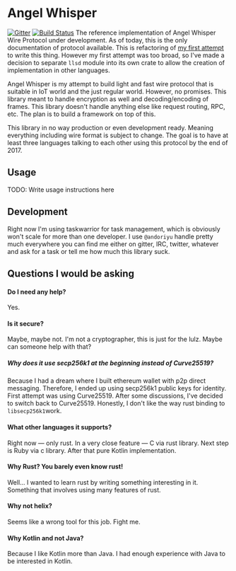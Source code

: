  # Angel Whisper
[![Gitter](https://badges.gitter.im/Inner-Heaven/angel-whisper.svg)](https://gitter.im/Inner-Heaven/angel-whisper?utm_source=badge&utm_medium=badge&utm_campaign=pr-badge)
[![Build Status](https://travis-ci.org/Inner-Heaven/libwhisper-rs.svg?branch=master)](https://travis-ci.org/Inner-Heaven/libwhisper-rs)
 The reference implementation of Angel Whisper Wire Protocol under development. As of today, this is the only documentation of protocol available. This is refactoring of [my first attempt](https://github.com/Inner-Heaven/angel-whisper) to write this thing. However my first attempt was too broad, so I've made a decision to separate `llsd` module into its own crate to allow the creation of implementation in other languages.

 Angel Whisper is my attempt to build light and fast wire protocol that is suitable in IoT world and the just regular world. However, no promises. 
 This library meant to handle encryption as well and decoding/encoding of frames.
This library doesn't handle anything else like request routing, RPC, etc. The plan is to build a framework on top of this.

 This library in no way production or even development ready. Meaning everything including wire format is subject to change.
The goal is to have at least three languages talking to each other using this protocol by the end of 2017.

## Usage
TODO: Write usage instructions here

## Development
Right now I'm using taskwarrior for task management, which is obviously won't scale for more than one developer. I use `@andoriyu` handle pretty much everywhere you can find me either on gitter, IRC, twitter, whatever and ask for a task or tell me how much this library suck. 

 ## Questions I would be asking
 #### Do I need any help?

 Yes.

 #### Is it secure?

Maybe, maybe not. I'm not a cryptographer, this is just for the lulz. Maybe can someone help with that?

 ##### Why does it use secp256k1 at the beginning instead of Curve25519?

Because I had a dream where I built ethereum wallet with p2p direct messaging. Therefore, I ended up using secp256k1 public keys for identity. First attempt was using Curve25519. After some discussions, I've decided to switch back to Curve25519. Honestly, I don't like the way rust binding to `libsecp256k1`work.

 #### What other languages it supports?

Right now — only rust. In a very close feature — C via rust library. Next step is Ruby via c library. After that pure Kotlin implementation.

#### Why Rust? You barely even know rust!

Well... I wanted to learn rust by writing something interesting in it. Something that involves using many features of rust. 

 #### Why not helix?

 Seems like a wrong tool for this job. Fight me.

 #### Why Kotlin and not Java?

 Because I like Kotlin more than Java. I had enough experience with Java to be interested in Kotlin.